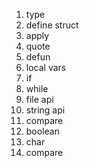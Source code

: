 1. type
2. define struct
3. apply
4. quote
5. defun
6. local vars
7. if
8. while
9. file api
10. string api
11. compare
12. boolean
13. char
14. compare



